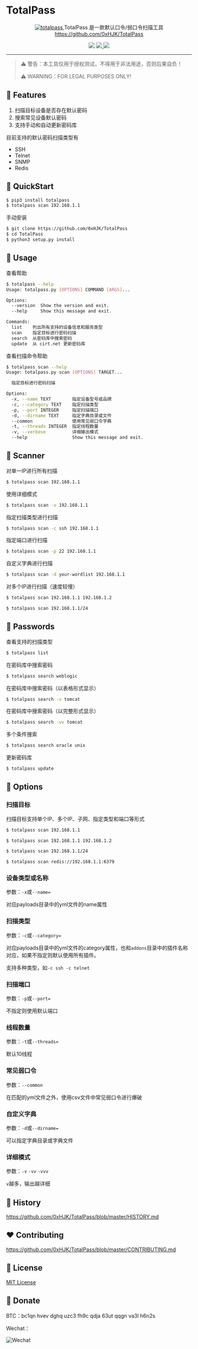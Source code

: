 # TotalPass

<p align="center">
  <a href="https://github.com/0xHJK/TotalPass">
    <img src="https://github.com/0xHJK/TotalPass/raw/master/totalpass.jpg" alt="totalpass">
  </a>
  <span>TotalPass 是一款默认口令/弱口令扫描工具</span>
  <a href="https://github.com/0xHJK/TotalPass">https://github.com/0xHJK/TotalPass</a>
<p>

<p align="center">
  <a><img src="https://img.shields.io/pypi/pyversions/TotalPass.svg"></a>
  <a href="https://github.com/0xHJK/TotalPass/releases">
    <img src="https://img.shields.io/github/release/0xHJK/TotalPass.svg">
  </a>
  <a><img src="https://img.shields.io/github/license/0xHJK/TotalPass.svg"></a>
</p>
<hr>

> ⚠️ 警告：本工具仅用于授权测试，不得用于非法用途，否则后果自负！
> 
> ⚠️ WARNING：FOR LEGAL PURPOSES ONLY!


## 🤘 Features

1. 扫描目标设备是否存在默认密码
2. 搜索常见设备默认密码
3. 支持手动和自动更新密码库

目前支持的默认密码扫描类型有
- SSH
- Telnet
- SNMP
- Redis

## 🚀 QuickStart

```bash
$ pip3 install totalpass
$ totalpass scan 192.168.1.1
```

手动安装
```bash
$ git clone https://github.com/0xHJK/TotalPass
$ cd TotalPass
$ python3 setup.py install
```

## 💫 Usage

查看帮助

```bash
$ totalpass --help
Usage: totalpass.py [OPTIONS] COMMAND [ARGS]...

Options:
  --version  Show the version and exit.
  --help     Show this message and exit.

Commands:
  list    列出所有支持的设备信息和服务类型
  scan    指定目标进行密码扫描
  search  从密码库中搜索密码
  update  从 cirt.net 更新密码库
```

查看扫描命令帮助
```bash
$ totalpass scan --help
Usage: totalpass.py scan [OPTIONS] TARGET...

  指定目标进行密码扫描

Options:
  -x, --name TEXT        指定设备型号或品牌
  -c, --category TEXT    指定扫描类型
  -p, --port INTEGER     指定扫描端口
  -d, --dirname TEXT     指定字典目录或文件
  --common               使用常见弱口令字典
  -t, --threads INTEGER  指定线程数量
  -v, --verbose          详细输出模式
  --help                 Show this message and exit.
```

## 🤖 Scanner

对单一IP进行所有扫描
```bash
$ totalpass scan 192.168.1.1
```

使用详细模式
```bash
$ totalpass scan -v 192.168.1.1
```

指定扫描类型进行扫描
```bash
$ totalpass scan -c ssh 192.168.1.1
```

指定端口进行扫描
```bash
$ totalpass scan -p 22 192.168.1.1
```

自定义字典进行扫描
```bash
$ totalpass scan -d your-wordlist 192.168.1.1
```

对多个IP进行扫描（速度较慢）
```bash
$ totalpass scan 192.168.1.1 192.168.1.2

$ totalpass scan 192.168.1.1/24
```

## 🔑 Passwords

查看支持的扫描类型
```bash
$ totalpass list
```

在密码库中搜索密码
```bash
$ totalpass search weblogic
```

在密码库中搜索密码（以表格形式显示）
```bash
$ totalpass search -v tomcat
```

在密码库中搜索密码（以完整形式显示）
```bash
$ totalpass search -vv tomcat
```

多个条件搜索
```bash
$ totalpass search oracle unix
```

更新密码库
```bash
$ totalpass update
```

## 🧩 Options

### 扫描目标

扫描目标支持单个IP、多个IP、子网、指定类型和端口等形式
```bash
$ totalpass scan 192.168.1.1

$ totalpass scan 192.168.1.1 192.168.1.2

$ totalpass scan 192.168.1.1/24

$ totalpass scan redis://192.168.1.1:6379
```

### 设备类型或名称

参数：`-x`或`--name=`

对应payloads目录中的yml文件的name属性

### 扫描类型

参数：`-c`或`--category=`

对应payloads目录中的yml文件的category属性，也和`addons`目录中的插件名称对应，如果不指定则默认使用所有插件。

支持多种类型，如`-c ssh -c telnet`

### 扫描端口

参数：`-p`或`--port=`

不指定则使用默认端口

### 线程数量

参数：`-t`或`--threads=`

默认10线程

### 常见弱口令

参数：`--common`

在匹配的yml文件之外，使用csv文件中常见弱口令进行爆破

### 自定义字典

参数：`-d`或`--dirname=`

可以指定字典目录或字典文件

### 详细模式

参数：`-v` `-vv` `-vvv`

`v`越多，输出越详细


## 📜 History

<https://github.com/0xHJK/TotalPass/blob/master/HISTORY.md>

## ❤️ Contributing

<https://github.com/0xHJK/TotalPass/blob/master/CONTRIBUTING.md>

## 📄 License

[MIT License](https://github.com/0xHJK/TotalPass/blob/master/LICENSE)

## 🧧 Donate

BTC：bc1qn hvev dghq uzc3 fh9c qdja 63ut qqgn va3l h6n2s

Wechat：

![Wechat](https://github.com/0xHJK/music-dl/raw/master/static/wepay.jpg)
